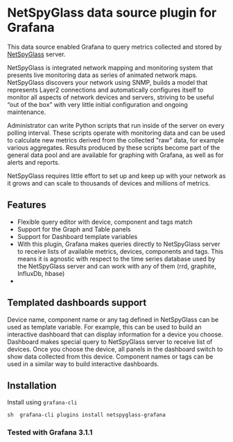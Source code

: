 # NetSpyGlass data source plugin for Grafana 

This data source enabled Grafana to query metrics collected and stored
by [NetSpyGlass](http://www.happygears.net) server.

NetSpyGlass is integrated network mapping and monitoring system that presents live monitoring 
data as series of animated network maps. NetSpyGlass discovers your network using SNMP,
builds a model that represents Layer2 connections and automatically configures itself to 
monitor all aspects of network devices and servers, striving to be useful “out of the box” 
with very little initial configuration and ongoing maintenance. 

Administrator can write Python scripts that run inside of the server
on every polling interval. These scripts operate with monitoring
data and can be used to calculate new metrics derived from the collected "raw" data,
for example various aggregates. Results produced by these scripts become
part of the general data pool and are available for graphing with
Grafana, as well as for alerts and reports.

NetSpyGlass requires little effort to set up and keep up with your network 
as it grows and can scale to thousands of devices and millions of metrics.


## Features

  - Flexible query editor with device, component and tags match
  - Support for the Graph and Table panels
  - Support for Dashboard template variables
  - With this plugin, Grafana makes queries directly to NetSpyGlass
    server to receive lists of available metrics, devices, components
    and tags. This means it is agnostic with respect to the time series
    database used by the NetSpyGlass server and can work with any of 
    them (rrd, graphite, InfluxDb, hbase)
  - 

## Templated dashboards support

Device name, component name or any tag defined in NetSpyGlass can be used
as template variable. For example, this can be used to build an interactive 
dashboard that can display information for a device you choose. Dashboard
makes special query to NetSpyGlass server to receive list of devices. Once
you choose the device, all panels in the dashboard switch to show data
collected from this device. Component names or tags can be used in a similar
way to build interactive dashboards.

## Installation

Install using `grafana-cli`

    sh  grafana-cli plugins install netspyglass-grafana

### Tested with Grafana 3.1.1
